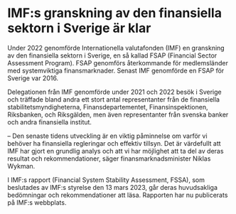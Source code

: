 # IMF:s granskning av den finansiella sektorn i Sverige är klar

Under 2022 genomförde Internationella valutafonden (IMF) en granskning av den finansiella sektorn i Sverige, en så kallad FSAP (Financial Sector Assessment Program). FSAP genomförs återkommande för medlemsländer med systemviktiga finansmarknader. Senast IMF genomförde en FSAP för Sverige var 2016\.


Delegationen från IMF genomförde under 2021 och 2022 besök i Sverige och träffade bland andra ett stort antal representanter från de finansiella stabilitetsmyndigheterna, Finansdepartementet, Finansinspektionen, Riksbanken, och Riksgälden, men även representanter från svenska banker och andra finansiella institut.

– Den senaste tidens utveckling är en viktig påminnelse om varför vi behöver ha finansiella regleringar och effektiv tillsyn. Det är värdefullt att IMF har gjort en grundlig analys och att vi har möjlighet att ta del av deras resultat och rekommendationer, säger finansmarknadsminister Niklas Wykman.

I IMF:s rapport (Financial System Stability Assessment, FSSA), som beslutades av IMF:s styrelse den 13 mars 2023, går deras huvudsakliga bedömningar och rekommendationer att läsa. Rapporten har nu publicerats på IMF:s webbplats.
